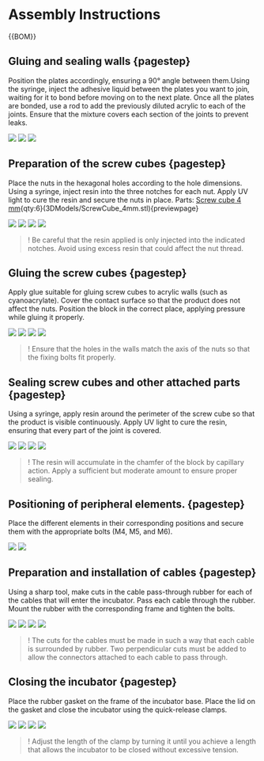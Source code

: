 [M4x10 screws]:Parts.yaml#M4x10PanSteel
[No. 2 Phillips screwdriver]:Parts.yaml#Screwdriver_Philips_No2
# Assembly Instructions

{{BOM}}

## Gluing and sealing walls {pagestep}

Position the plates accordingly, ensuring a 90° angle between them.Using the syringe, inject the
adhesive liquid between the plates you want to join, waiting for it to bond before moving on to the next plate. Once all the plates are bonded, use a rod to add the previously diluted acrylic to each of the joints. Ensure that the mixture covers each section of the joints to prevent leaks.

![](images/AssemblyImages/p01.jpg)
![](images/AssemblyImages/p02.jpg)
![](images/AssemblyImages/p03.jpg)


## Preparation of the screw cubes {pagestep}
Place the nuts in the hexagonal holes according to the hole dimensions. Using a syringe,
inject resin into the three notches for each nut. Apply UV light to cure the resin and secure the nuts in place.  Parts: [Screw cube 4 mm](3DModels/ScrewCube_4mm.stl){qty:6}(3DModels/ScrewCube_4mm.stl){previewpage}

![](images/AssemblyImages/p04.jpg)
![](images/AssemblyImages/p05.jpg)
![](images/AssemblyImages/p06.jpg)
![](images/AssemblyImages/p07.jpg)

>! Be careful that the resin applied is only injected into the indicated notches. Avoid using excess resin that could affect the nut thread.


## Gluing the screw cubes {pagestep}
Apply glue suitable for gluing screw cubes to acrylic walls (such as cyanoacrylate). Cover the contact surface so that the product does not affect the nuts. Position the block in the correct place, applying pressure while gluing it properly.

![](images/AssemblyImages/p08.jpg)
![](images/AssemblyImages/p09.jpg)
![](images/AssemblyImages/p10.jpg)
![](images/AssemblyImages/p11.jpg)

>! Ensure that the holes in the walls match the axis of the nuts so that the fixing bolts fit properly.



## Sealing screw cubes and other attached parts {pagestep}
Using a syringe, apply resin around the perimeter of the screw cube so that the product is visible continuously. Apply UV light to cure the resin, ensuring that every part of the joint is covered.

![](images/AssemblyImages/p12.jpg)
![](images/AssemblyImages/p15.jpg)
![](images/AssemblyImages/p13.jpg)
![](images/AssemblyImages/p14.jpg)

>! The resin will accumulate in the chamfer of the block by capillary action. Apply a sufficient but moderate amount to ensure proper sealing.


## Positioning of peripheral elements. {pagestep}
Place the different elements in their corresponding positions and secure them with the appropriate bolts (M4, M5, and M6).

![](images/AssemblyImages/p16.jpg)
![](images/AssemblyImages/p17.jpg)


## Preparation and installation of cables {pagestep}
Using a sharp tool, make cuts in the cable pass-through rubber for each of the cables that will enter the incubator. Pass each cable through the rubber. Mount the rubber with the corresponding frame and tighten the bolts.

![](images/AssemblyImages/p18.jpg)
![](images/AssemblyImages/p21.jpg)
![](images/AssemblyImages/p19.jpg)
![](images/AssemblyImages/p20.jpg)

>! The cuts for the cables must be made in such a way that each cable is surrounded by rubber. Two perpendicular cuts must be added to allow the connectors attached to each cable to pass through.


## Closing the incubator {pagestep}
Place the rubber gasket on the frame of the incubator base. Place the lid on the gasket and close the incubator using the quick-release clamps.

![](images/AssemblyImages/p22.jpg)
![](images/AssemblyImages/p23.jpg)
![](images/AssemblyImages/p25.jpg)
![](images/AssemblyImages/p24.jpg)


>! Adjust the length of the clamp by turning it until you achieve a length that allows the incubator to be closed without excessive tension.



